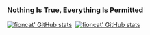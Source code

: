 ### Nothing Is True, Everything Is Permitted

[![fioncat' GitHub stats](https://github-readme-stats.vercel.app/api?username=fioncat&show_icons=true&theme=radical)](https://github-readme-stats.stazxr.cn/api?username=talentestors&show_icons=true&theme=radical)&nbsp;
[![fioncat' GitHub stats](https://github-readme-stats.vercel.app/api/top-langs/?username=fioncat&show_icons=true&include_all_commits=true&theme=radical&layout=compact&hide=jupyter%20notebook)](https://github-readme-stats.stazxr.cn/api/top-langs/?username=talentestors&show_icons=true&include_all_commits=true&theme=radical&hide=jupyter%20notebook)
